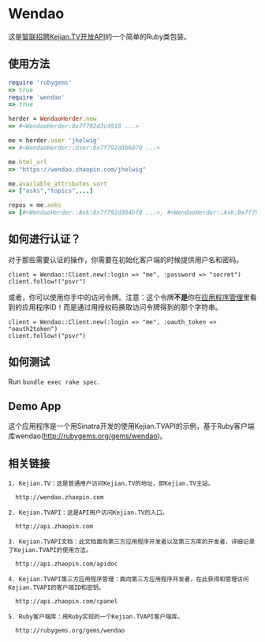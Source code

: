 # Wendao

这是[智联招聘Kejian.TV](http://wendao.zhaopin.com)[开放API](http://api.zhaopin.com/apidoc)的一个简单的Ruby类包装。

## 使用方法

```ruby
require 'rubygems'
=> true
require 'wendao'
=> true

herder = WendaoHerder.new
=> #<WendaoHerder:0x7f792d3c4918 ...>

me = herder.user 'jhelwig'
=> #<WendaoHerder::User:0x7f792d3b6070 ...>

me.html_url
=> "https://wendao.zhaopin.com/jhelwig"

me.available_attributes.sort
=> ["asks","topics",...]

repos = me.asks
=> [#<WendaoHerder::Ask:0x7f792d364bf8 ...>, #<WendaoHerder::Ask:0x7f792d364bd0 ..>, #<WendaoHerder::Ask:0x7f792d364ba8 ...>, ...]
```


## <a name="authenticated_requests"></a>如何进行认证？
对于那些需要认证的操作，你需要在初始化客户端的时候提供用户名和密码。

    client = Wendao::Client.new(:login => "me", :password => "secret")
    client.follow!("psvr")
    
或者，你可以使用你手中的访问令牌。注意：这个令牌**不是**你在[应用程序管理](http://api.zhaopin.com/clients)里看到的应用程序ID！而是通过用授权码换取访问令牌得到的那个字符串。

    client = Wendao::Client.new(:login => "me", :oauth_token => "oauth2token")
    client.follow!("psvr")


## 如何测试

Run `bundle exec rake spec`.

## Demo App

这个应用程序是一个用Sinatra开发的使用Kejian.TVAPI的示例，基于Ruby客户端库wendao(http://rubygems.org/gems/wendao)。 

## 相关链接

	1. Kejian.TV：这是普通用户访问Kejian.TV的地址，即Kejian.TV主站。
	
	  http://wendao.zhaopin.com
	  
	2. Kejian.TVAPI：这是API用户访问Kejian.TV的入口。
	
	  http://api.zhaopin.com
	  
	3. Kejian.TVAPI文档：此文档面向第三方应用程序开发者以及第三方库的开发者，详细记录了Kejian.TVAPI的使用方法。
	
	  http://api.zhaopin.com/apidoc
	  
	4. Kejian.TVAPI第三方应用程序管理：面向第三方应用程序开发者，在此获得和管理访问Kejian.TVAPI的客户端ID和密钥。
	
	  http://api.zhaopin.com/cpanel
	  
	5. Ruby客户端库：用Ruby实现的一个Kejian.TVAPI客户端库。
	
	  http://rubygems.org/gems/wendao
	  
